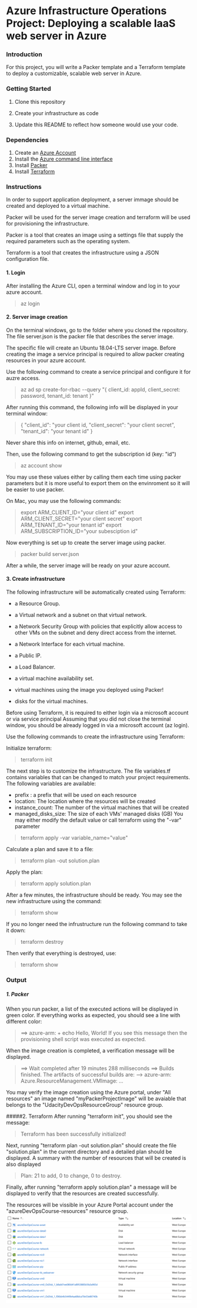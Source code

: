 # Azure Infrastructure Operations Project: Deploying a scalable IaaS web server in Azure

### Introduction
For this project, you will write a Packer template and a Terraform template to deploy a customizable, scalable web server in Azure.

### Getting Started
1. Clone this repository

2. Create your infrastructure as code

3. Update this README to reflect how someone would use your code.

### Dependencies
1. Create an [Azure Account](https://portal.azure.com) 
2. Install the [Azure command line interface](https://docs.microsoft.com/en-us/cli/azure/install-azure-cli?view=azure-cli-latest)
3. Install [Packer](https://www.packer.io/downloads)
4. Install [Terraform](https://www.terraform.io/downloads.html)

### Instructions
In order to support application deployment, a server immage should be created and deployed to a virtual machine.

Packer will be used for the server image creation and terraform will be used for provisioning the infrastructure.

Packer is a tool that creates an image using a settings file that supply the required parameters such as the operating system.

Terraform is a  tool that creates the infrastructure using a JSON configuration file.

#### 1. Login
After installing the Azure CLI, open a terminal window and log in to your azure account.
> az login

#### 2. Server image creation
On the terminal windows, go to the folder where you cloned the repository. The file server.json is the packer file that describes the server image. 

The specific file will create an Ubuntu 18.04-LTS server image.
Before creating the image a service principal is required to allow packer creating resources in your azure account.

Use the following command to create a service principal and configure it for auzre access.
> az ad sp create-for-rbac --query "{ client_id: appId, client_secret: password, tenant_id: tenant }"

After running this command, the following info will be displayed in your terminal window:
> {
>  "client_id": "your client id,
>  "client_secret": "your client secret",
>  "tenant_id": "your tenant id"
>}

Never share this info on internet, github, email, etc.

Then, use the following command to get the subscription id (key: "id")
> az account show 

You may use these values either by calling them each time using packer parameters but it is more useful to export them on the envinroment so it will be easier to use packer.

On Mac, you may use the following commands:

> export ARM_CLIENT_ID="your client id"
> export ARM_CLIENT_SECRET="your client secret"
> export ARM_TENANT_ID="your tenant id"
> export ARM_SUBSCRIPTION_ID="your subesciption id"

Now everything is set up to create the server image using packer.
> packer build server.json

After a while, the server image will be ready on your azure account.

#### 3. Create infrastructure


The following infrastructure will be automatically created using Terraform:

*  a Resource Group.

* a Virtual network and a subnet on that virtual network.

* a Network Security Group with policies that explicitly allow access to other VMs on the subnet and deny direct access from the internet.

* a Network Interface for each virtual machine.

* a Public IP.

* a Load Balancer. 

* a virtual machine availability set.

* virtual machines using the image you deployed using Packer!

* disks for the virtual machines.

Before using Terraform, it is required to either login via a microsoft account or via service principal 
Assuming that you did not close the terminal window, you should be already logged in via a microsoft account (az login).

Use the following commands to create the infrastructure using Terraform:

Initialize terraform:
> terraform init

The next step is to customize the infrastructure. The file variables.tf contains variables that can be changed to match your project requirements.
The following variables are available:
* prefix : a prefix that will be used on each resource 
* location: The location where the resources will be created
* instance_count: The number of the virtual machines that will be created
* managed_disks_size: The size of each VMs' managed disks (GB)
You may either modify the default value or call terraform using the "-var" parameter
> terraform apply -var variable_name="value"

 


Calculate a plan and save it to a file:
> terraform plan -out solution.plan  

Apply the plan:
> terraform apply solution.plan

After a few minutes, the infrastructure should be ready. You may see the new infrastructure using the command:
> terraform show

If you no longer need the infrustructure run the following command to take it down:
> terraform destroy

Then verify that everything is destroyed, use:
> terraform show


### Output
##### 1. Packer
When you run packer, a list of the executed actions will be displayed in green color.
If everything works as expected, you should see a line with different color:
> ==> azure-arm: + echo Hello, World!
If you see this message then the provisioning shell script was executed as expected. 

When the image creation is completed, a verification message will be displayed.
>==> Wait completed after 19 minutes 288 milliseconds
>==> Builds finished. The artifacts of successful builds are:
>--> azure-arm: Azure.ResourceManagement.VMImage:
>...

You may verify the image creation using the Azure portal, under "All resources" an image named "myPackerProjectImage" will be avaiable that belongs to the "UdacityDevOpsResourceGroup" resource group.


#####2. Terraform
After running "terraform init", you should see the message:
> Terraform has been successfully initialized!

Next, running "terraform plan -out solution.plan" should create the file "solution.plan" in the current directory and a detailed plan should be displayed.
A summary with the number of resources that will be created is also displayed
> Plan: 21 to add, 0 to change, 0 to destroy.
 
Finally, after running "terraform apply solution.plan" a message will be displayed to verify that the resources are created successfully.

The resources will be vissible in your Azure Portal account under the "azureDevOpsCourse-resources" resource group.
![Created resources](https://github.com/StavrosD/Udacity-AzureDevOps-C1_AzureInfrastructureOperations/raw/main/resources.png)

